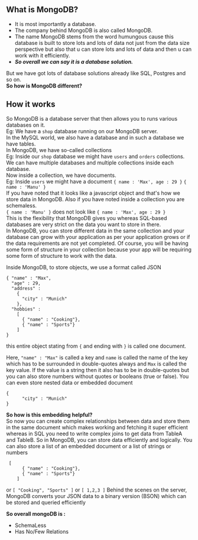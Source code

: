 ## What is MongoDB?
* It is most importantly a database.
* The company behind MongoDB is also called MongoDB.
* The name MongoDB stems from the word humungous cause this database is built to store lots and lots of data not just from the data size perspective but also that u can store lots and lots of data and then u can work with it efficiently.
* ***So overall we can say it is a database solution.***

But we have got lots of database solutions already like SQL, Postgres and so on.\
__So how is MongoDB different?__

## How it works
So MongoDB is a database server that then allows you to runs various databases on it.\
Eg: We have a `shop` database running on our MongoDB server.\
In the MySQL world, we also have a database and in such a database we have tables.\
In MongoDB, we have so-called collections\
Eg: Inside our `shop` database we might have `users` and `orders` collections.\
We can have multiple databases and multiple collections inside each database.\
Now inside a collection, we have documents.\
Eg: Inside `users` we might have a document
	`{ name : 'Max', age : 29 }`
	`{ name : 'Manu' }`\
If you have noted that it looks like a javascript object and that's how we store data in MongoDB.
Also if you have noted inside a collection you are schemaless.\
`{ name : 'Manu' }` does not look like `{ name : 'Max', age : 29 }`\
This is the flexibility that MongoDB gives you whereas SQL-based databases are very strict on the data you want to store in there.\
In MongoDB, you can store different data in the same collection and your database can grow with your application as per your application grows or if the data requirements are not yet completed.
Of course, you will be having some form of structure in your collection because your app will be requiring some form of structure to work with the data.

Inside MongoDB, to store objects, we use a format called JSON
```
{ "name" : "Max",
  "age" : 29,
  "address" :
    {
      "city" : "Munich"
    },
  "hobbies" :
    [
      { "name" : "Cooking"},
      { "name" : "Sports"}
    ]
}
```
this entire object stating from `{` and ending with  `}` is called one document.

Here,
`"name" : "Max"` is called a key and `name` is called the name of the key which has to be surrounded in double-quotes always
and `Max` is called the key value. If the value is a string then it also has to be in double-quotes but you can also store numbers without quotes or booleans (true or false).
You can even store nested data or embedded document
```
{
      "city" : "Munich"
}
```
__So how is this embedding helpful?__\
So now you can create complex relationships between data and store them in the same document which makes working and fetching it super efficient whereas in SQL you need to write complex joins to get data from TableA and TableB.
So in MongoDB, you can store data efficiently and logically.
You can also store a list of an embedded document or a list of strings or numbers
```
 [
      { "name" : "Cooking"},
      { "name" : "Sports"}
    ]
```
or
 `[ "Cooking", "Sports" ]`
or
`[ 1,2,3 ]`
Behind the scenes on the server, MongoDB converts your JSON data to a binary version (BSON) which can be stored and queried efficiently

__So overall mongoDB is :__
* SchemaLess
* Has No/Few Relations
